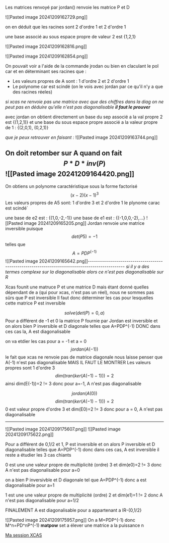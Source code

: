 Les matrices renvoyé par jordan() renvoie les matrice P et D

![[Pasted image 20241209162729.png]]

on en déduit que les racines sont 2 d'ordre 1 et 2 d'ordre 1

une base associé au sous espace propre de valeur 2 est {1,2,1}

![[Pasted image 20241209162816.png]]

![[Pasted image 20241209162854.png]]

On pouvait voir a l'aide de la commande jrodan ou bien en claculant le pol car et en déterminant ses racines que : 
- Les valeurs propres de A sont : 1 d'ordre 2 et 2 d'ordre 1
- Le polynome car est scindé (on le vois avec jordan par ce qu'il n'y a que des racines réeles)

*si xcas ne renvoie pas une matrice avec que des chiffres dans la diag on ne peut pas en déduire qu'elle n'est pas diagonalisable **il faut le prouver***

avec jordan on obtient directement un base du sep associé a la val propre 2 est {(1,2,1)} et une base du sous espace propre associé a la valeur propre de 1 : {(2,0,1), (0,2,1)} 

*que je peux retrouver en faisant :* 
![[Pasted image 20241209163744.png]]

On doit retomber sur A quand on fait 
$$
P*D*inv(P)
$$
![[Pasted image 20241209164420.png]]
------------------------------------------------------------------------------------------------
On obtiens un polynome caractéristique sous la forme factorisé
$$
(x-2 )(x-1)^3
$$
Les valeurs propres de A5 sont: 1 d'ordre 3 et 2 d'ordre 1
le plynome carac est scindé`

une base de e2 est : {(1,0,-2,-1)}
une base de e1 est : {(-1,0,0,-2),...}
![[Pasted image 20241209165205.png]]
Jordan renvoie une matrice inversible puisque 
$$
det(P5) = -1
$$
telles que 
$$
A = PDP^(-1)
$$
![[Pasted image 20241209165642.png]]------------------------------------------------------------------------------------------------
*si il y a des termes complexe sur la diagonalisable alors ce n'est pas diagonalisable sur R*

Xcas founit une matruce P et une matrice D mais étant donné quelles dépendant de a (qui pour xcas, n'est pas un réel), nous ne sommes pas sûrs que P est inversible
Il faut donc déterminer les cas pour lesquelles cette matrice P est inversible

$$
solve(det(P)=0, a)
$$
Pour a différent de -1 et 0 la matrice P fournie par Jordan est inversible et on alors bien P inversible et D diagonale telles que A=PDP^(-1)
DONC dans ces cas la, A est diagonalisable 

on va etdier les cas pour a = -1 et a = 0
$$
jordan(A(-1))
$$
le fait que xcas ne renvoie pas de matrice diagonale nous laisse penser  que A(-1) n'est pas diagonalisable MAIS IL FAUT LE MONTRER
Les valeurs propres sont 1 d'ordre 3
$$
dim(tran(ker(A(-1)-1))) = 2
$$
ainsi dim(E(-1))=2 != 3 donc pour a=-1, A n'est pas diagonalisable

$$
jordan(A(0))
$$
$$
dim(tran(ker(A(-1)-1))) = 2
$$
0 est valeur propre d'ordre 3 et dim(E0)=2 != 3 donc pour a = 0, A n'est pas diagonalisable

------------------------------------------------------------------------
![[Pasted image 20241209175607.png]]
![[Pasted image 20241209175622.png]]

Pour a différent de 0,1/2 et 1, P est inversible et on alors
P inversible et D diagonalisable telles que A=PDP^(-1) donc dans ces cas, A est inversible
il reste a étudier les 3 cas chiants

0 est une une valeur propre de multiplicité (ordre) 3 et dim(e0)=2 != 3 donc A n'est pas diagonalisable pour a=0

on a bien P inversivble et D diagonale tel que A=PDP^(-1) donc a est diagonalisable pour a=1

1 est une une valeur propre de multiplicité (ordre) 2 et dim(e1)=1 != 2 donc A n'est pas diagonalisable pour a=1/2

FINALEMENT A est diagonalisable pour a appartenant a IR-{0,1/2}



![[Pasted image 20241209175957.png]]
On a M=PDP^(-1) donc M^n=PD^nP^(-1)
**matpow** set a élever une matrice a la puissance n

[Ma session XCAS](https://xcas.univ-grenoble-alpes.fr/xcasjs/#exec&python=1&radian=1&cas=0,0,M%3A%3Dmatrix(3%2C3%2C%5B1%2C1%2C1%2C0%2C1%2C0%2C1%2C0%2C1%5D)&cas=0,200,P%2CD%3A%3Djordan(M)&cas=0,400,Dn%3A%3Ddiag(0%2C2%5En%2C1)&cas=400,0,matpow(M%2C%20assume(n%3E0)))